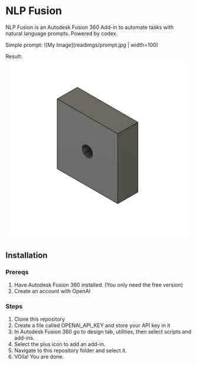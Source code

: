 # NLP Fusion
NLP Fusion is an Autodesk Fusion 360 Add-in to automate tasks with natural language prompts. Powered by codex.

Simple prompt:
![My Image](readimgs/prompt.jpg | width=100)

Result:
![My Image](readimgs/square_with_hole.jpg)

## Installation
### Prereqs
1. Have Autodesk Fusion 360 installed. (You only need the free version)
2. Create an account with OpenAI

### Steps
1. Clone this repository
2. Create a file called OPENAI_API_KEY and store your API key in it
2. In Autodesk Fusion 360 go to design tab, utilities, then select scripts and add-ins. 
3. Select the plus icon to add an add-in. 
4. Navigate to this repository folder and select it. 
5. VOila! You are done. 
